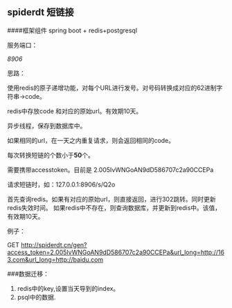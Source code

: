 ## spiderdt 短链接

####框架组件
spring boot + redis+postgresql

服务端口：

*8906*

思路：

使用redis的原子递增功能，对每个URL进行发号。对号码转换成对应的62进制字符串->code。

redis中存放code 和对应的原始url。有效期10天。

异步线程，保存到数据库中。

如果相同的url，在一天之内重复请求，则会返回相同的code。

每次转换短链的个数小于**50**个。

需要携带accesstoken。目前是 2.005IvWNGoAN9dD586707c2a90CCEPa

请求短链时，如：127.0.0.1:8906/s/Q2o

首先查询redis。如果有对应的原始url，则直接返回，进行302跳转。同时更新redis失效时间。
如果redis中不存在，则查询数据库，并更新到redis中。该值，有效期10天。

例子：

GET http://spiderdt.cn/gen?access_token=2.005IvWNGoAN9dD586707c2a90CCEPa&url_long=http://163.com&url_long=http://baidu.com


###数据迁移：

1. redis中的key,设置当天导到的index。
2. psql中的数据.


